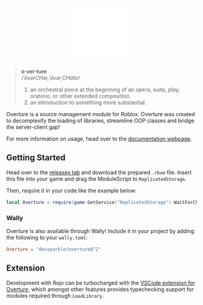 <div align="center">
	<img src="https://github.com/devSparkle/overture-vscode/blob/main/assets/icon.png" alt="Cmdr" height="150" />
	<br/>
</div>

<!--moonwave-hide-before-this-line-->

>**o·ver·ture**  
>*/ˈōvərCHər,ˈōvərˌCHo͝or/*
>
>1. an orchestral piece at the beginning of an opera, suite, play, oratorio, or other extended composition.
>2. an introduction to something more substantial.

Overture is a source management module for Roblox. Overture was created to decomplexify the loading of libraries, streamline OOP classes and bridge the server-client gap!

For more information on usage, head over to the [documentation webpage](https://devsparkle.me/Overture/).


## Getting Started
Head over to the [releases tab](http://github.com/devSparkle/Overture/releases) and download the prepared `.rbxm` file. Insert this file into your game and drag the ModuleScript to `ReplicatedStorage`.

Then, require it in your code like the example below:

```lua
local Overture = require(game:GetService("ReplicatedStorage"):WaitForChild("Overture"))
```

### Wally

Overture is also available through Wally! Include it in your project by adding the following to your `wally.toml`:
```toml
Overture = "devsparkle/overture@^2"
```

## Extension
Development with Rojo can be turbocharged with the [VSCode extension for Overture](https://marketplace.visualstudio.com/items?itemName=devSparkle.overture-vscode), which amongst other features provides typechecking support for modules required through `LoadLibrary`.
